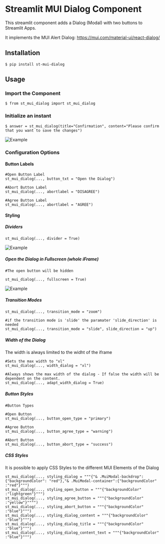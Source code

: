 Streamlit MUI Dialog Component
===

This streamlit component adds a Dialog (Modal) with two buttons to Streamlit Apps. 

It implements the MUI Alert Dialog: https://mui.com/material-ui/react-dialog/

Installation
-----------

    $ pip install st-mui-dialog


Usage
------------

### Import the Component

    $ from st_mui_dialog import st_mui_dialog

### Initialize an instant

    $ answer = st_mui_dialog(title="Confirmation", content="Please confirm that you want to save the changes")


![Example](images\image1.png)

### Configuration Options

#### Button Labels

    #Open Button Label
    st_mui_dialog(..., button_txt = "Open the Dialog")
    
    #Abort Button Label
    st_mui_dialog(..., abortlabel = "DISAGREE")

    #Agree Button Label
    st_mui_dialog(..., abortlabel = "AGREE")

#### Styling

##### Dividers

    st_mui_dialog(..., divider = True)

![Example](images\image2.png)

##### Open the Dialog in Fullscreen (whole iFrame)
    #The open button will be hidden

    st_mui_dialog(..., fullscreen = True)

![Example](images\image3.png)

##### Transition Modes 

    st_mui_dialog(..., transition_mode = "zoom")

    #if the transition mode is 'slide' the paramater 'slide_direction' is needed
    st_mui_dialog(..., transition_mode = "slide", slide_direction = "up")

##### Width of the Dialog
The width is always limited to the widht of the iframe

    #Sets the max width to "xl"
    st_mui_dialog(..., width_dialog = "xl")

    #Always shows the max width of the dialog - If false the width will be dependent on the content.
    st_mui_dialog(..., adapt_width_dialog = True)

##### Button Styles

    #Button Types

    #Open Button
    st_mui_dialog(..., button_open_type = "primary")

    #Agree Button
    st_mui_dialog(..., button_agree_type = "warning")

    #Abort Button
    st_mui_dialog(..., button_abort_type = "success")



##### CSS Styles

It is possible to apply CSS Styles to the different MUI Elements of the Dialog

    st_mui_dialog(..., styling_dialog = """{"& .MuiModal-backdrop": {"backgroundColor": "red"},"& .MuiModal-container":{"backgroundColor" :"red"}""")
    st_mui_dialog(..., styling_open_button = """{"backgroundColor" :"lightgreen"}""")
    st_mui_dialog(..., styling_agree_button = """{"backgroundColor" :"yellow"}"""")
    st_mui_dialog(..., styling_abort_button = """{"backgroundColor" :"blue"}""")
    st_mui_dialog(..., styling_dialog_content = """{"backgroundColor" :"blue"}""")
    st_mui_dialog(..., styling_dialog_title = """{"backgroundColor" :"blue"}""")
    st_mui_dialog(..., styling_dialog_content_text = """{"backgroundColor" :"blue"}""")







